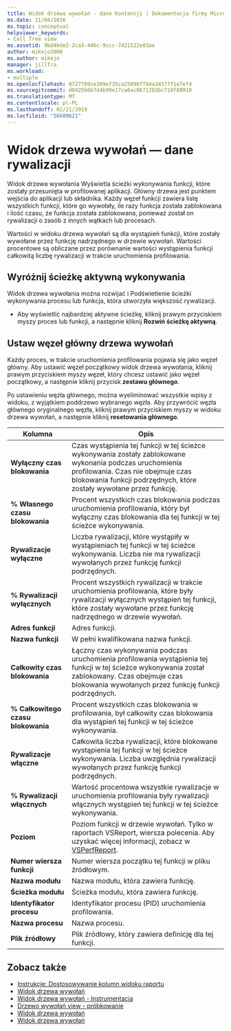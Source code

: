 ```yaml
---
title: Widok drzewa wywołań - dane Kontencji | Dokumentacja firmy Microsoft
ms.date: 11/04/2016
ms.topic: conceptual
helpviewer_keywords:
- Call Tree view
ms.assetid: 9bd4bde2-2ca3-446c-9ccc-7421522e03ae
author: mikejo5000
ms.author: mikejo
manager: jillfra
ms.workload:
- multiple
ms.openlocfilehash: 0727709ce309ef35ca25896ff84a34577f1e7ef4
ms.sourcegitcommit: d0425b6b7d4b99e17ca6ac0671282bc718f80910
ms.translationtype: MT
ms.contentlocale: pl-PL
ms.lasthandoff: 02/21/2019
ms.locfileid: "56609621"
---
```

# <a name="call-tree-view---contention-data"></a>Widok drzewa wywołań — dane rywalizacji
Widok drzewa wywołania Wyświetla ścieżki wykonywania funkcji, które zostały przesunięta w profilowanej aplikacji. Główny drzewa jest punktem wejścia do aplikacji lub składnika. Każdy węzeł funkcji zawiera listę wszystkich funkcji, które go wywołały, ile razy funkcja została zablokowana i ilość czasu, że funkcja została zablokowana, ponieważ został on rywalizacji o zasób z innych wątkach lub procesach.

 Wartości w widoku drzewa wywołań są dla wystąpień funkcji, które zostały wywołane przez funkcję nadrzędnego w drzewie wywołań. Wartości procentowe są obliczane przez porównanie wartości wystąpienia funkcji całkowitą liczbę rywalizacji w trakcie uruchomienia profilowania.

## <a name="highlight-the-execution-hot-path"></a>Wyróżnij ścieżkę aktywną wykonywania
 Widok drzewa wywołania można rozwijać i Podświetlenie ścieżki wykonywania procesu lub funkcja, która utworzyła większość rywalizacji.

-   Aby wyświetlić najbardziej aktywne ścieżkę, kliknij prawym przyciskiem myszy proces lub funkcji, a następnie kliknij **Rozwiń ścieżkę aktywną**.

## <a name="set-the-call-tree-root-node"></a>Ustaw węzeł główny drzewa wywołań
 Każdy proces, w trakcie uruchomienia profilowania pojawia się jako węzeł główny. Aby ustawić węzeł początkowy widok drzewa wywołania, kliknij prawym przyciskiem myszy węzeł, który chcesz ustawić jako węzeł początkowy, a następnie kliknij przycisk **zestawu głównego**.

 Po ustawieniu węzła głównego, można wyeliminować wszystkie wpisy z widoku, z wyjątkiem poddrzewo wybranego węzła. Aby przywrócić węzła głównego oryginalnego węzła, kliknij prawym przyciskiem myszy w widoku drzewa wywołań, a następnie kliknij **resetowania głównego**.

|Kolumna|Opis|
|------------|-----------------|
|**Wyłączny czas blokowania**|Czas wystąpienia tej funkcji w tej ścieżce wykonywania zostały zablokowane wykonania podczas uruchomienia profilowania. Czas nie obejmuje czas blokowania funkcji podrzędnych, które zostały wywołane przez funkcję.|
|**% Własnego czasu blokowania**|Procent wszystkich czas blokowania podczas uruchomienia profilowania, który był wyłączny czas blokowania dla tej funkcji w tej ścieżce wykonywania.|
|**Rywalizacje wyłączne**|Liczba rywalizacji, które wystąpiły w wystąpieniach tej funkcji w tej ścieżce wykonywania. Liczba nie ma rywalizacji wywołanych przez funkcję funkcji podrzędnych.|
|**% Rywalizacji wyłącznych**|Procent wszystkich rywalizacji w trakcie uruchomienia profilowania, które były rywalizacji wyłącznych wystąpień tej funkcji, które zostały wywołane przez funkcję nadrzędnego w drzewie wywołań.|
|**Adres funkcji**|Adres funkcji.|
|**Nazwa funkcji**|W pełni kwalifikowana nazwa funkcji.|
|**Całkowity czas blokowania**|Łączny czas wykonywania podczas uruchomienia profilowania wystąpienia tej funkcji w tej ścieżce wykonywania został zablokowany. Czas obejmuje czas blokowania wywołanych przez funkcję funkcji podrzędnych.|
|**% Całkowitego czasu blokowania**|Procent wszystkich czas blokowania w profilowania, był całkowity czas blokowania dla wystąpień tej funkcji w tej ścieżce wykonywania.|
|**Rywalizacje włączne**|Całkowita liczba rywalizacji, które blokowane wystąpienia tej funkcji w tej ścieżce wykonywania. Liczba uwzględnia rywalizacji wywołanych przez funkcję funkcji podrzędnych.|
|**% Rywalizacji włącznych**|Wartość procentowa wszystkie rywalizacje w uruchomienia profilowania były rywalizacji włącznych wystąpień tej funkcji w tej ścieżce wykonywania.|
|**Poziom**|Poziom funkcji w drzewie wywołań. Tylko w raportach VSReport, wiersza polecenia. Aby uzyskać więcej informacji, zobacz w [VSPerfReport](../profiling/vsperfreport.md).|
|**Numer wiersza funkcji**|Numer wiersza początku tej funkcji w pliku źródłowym.|
|**Nazwa modułu**|Nazwa modułu, która zawiera funkcję.|
|**Ścieżka modułu**|Ścieżka modułu, która zawiera funkcję.|
|**Identyfikator procesu**|Identyfikator procesu (PID) uruchomienia profilowania.|
|**Nazwa procesu**|Nazwa procesu.|
|**Plik źródłowy**|Plik źródłowy, który zawiera definicję dla tej funkcji.|

## <a name="see-also"></a>Zobacz także
- [Instrukcje: Dostosowywanie kolumn widoku raportu](../profiling/how-to-customize-report-view-columns.md)
- [Widok drzewa wywołań](../profiling/call-tree-view.md)
- [Widok drzewa wywołań - Instrumentacja](../profiling/call-tree-view-dotnet-memory-instrumentation-data.md)
- [Drzewo wywołań view - próbkowanie](../profiling/call-tree-view-dotnet-memory-sampling-data.md)
- [Widok drzewa wywołań](../profiling/call-tree-view-instrumentation-data.md)
- [Widok drzewa wywołań](../profiling/call-tree-view-sampling-data.md)